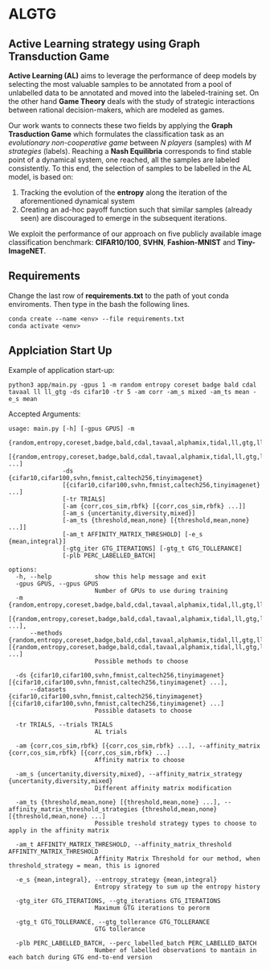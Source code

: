 # ALGTG
## Active Learning strategy using Graph Transduction Game

**Active Learning (AL)** aims to leverage the performance of deep models by selecting the most valuable samples to be annotated from a pool of unlabelled data to be annotated and moved into the labeled-training set. On the other hand **Game Theory** deals with the study of strategic interactions between rational decision-makers, which are modeled as games.

Our work wants to connects these two fields by applying the **Graph Trasduction Game** which formulates the classification task as an *evolutionary non-cooperative game* between *N players* (samples) with *M strategies* (labels). Reaching a **Nash Equilibria** corresponds to find stable point of a dynamical system, one reached, all the samples are labeled consistently. To this end, the selection of samples to be labelled in the AL model, is based on:

1. Tracking the evolution of the **entropy** along the iteration of the aforementioned dynamical system
2. Creating an ad-hoc payoff function such that similar samples (already seen) are discouraged to emerge in the subsequent iterations.

We exploit the performance of our approach on five publicly available image classification benchmark: **CIFAR10/100**, **SVHN**, **Fashion-MNIST** and **Tiny-ImageNET**.

## Requirements

Change the last row of **requirements.txt** to the path of yout conda enviroments. Then type in the bash the following lines.
```
conda create --name <env> --file requirements.txt
conda activate <env>
```

## Applciation Start Up
Example of application start-up:
```
python3 app/main.py -gpus 1 -m random entropy coreset badge bald cdal tavaal ll ll_gtg -ds cifar10 -tr 5 -am corr -am_s mixed -am_ts mean -e_s mean
```

Accepted Arguments:
```
usage: main.py [-h] [-gpus GPUS] -m
               {random,entropy,coreset,badge,bald,cdal,tavaal,alphamix,tidal,ll,gtg,ll_gtg,llmlp_gtg,lsmlps_gtg,lstmreg_gtg,lstmbc_gtg}
               [{random,entropy,coreset,badge,bald,cdal,tavaal,alphamix,tidal,ll,gtg,ll_gtg,llmlp_gtg,lsmlps_gtg,lstmreg_gtg,lstmbc_gtg} ...]
               -ds {cifar10,cifar100,svhn,fmnist,caltech256,tinyimagenet}
               [{cifar10,cifar100,svhn,fmnist,caltech256,tinyimagenet} ...]
               [-tr TRIALS]
               [-am {corr,cos_sim,rbfk} [{corr,cos_sim,rbfk} ...]]
               [-am_s {uncertanity,diversity,mixed}]
               [-am_ts {threshold,mean,none} [{threshold,mean,none} ...]]
               [-am_t AFFINITY_MATRIX_THRESHOLD] [-e_s {mean,integral}]
               [-gtg_iter GTG_ITERATIONS] [-gtg_t GTG_TOLLERANCE]
               [-plb PERC_LABELLED_BATCH]

options:
  -h, --help            show this help message and exit
  -gpus GPUS, --gpus GPUS
                        Number of GPUs to use during training
  -m {random,entropy,coreset,badge,bald,cdal,tavaal,alphamix,tidal,ll,gtg,ll_gtg,llmlp_gtg,lsmlps_gtg,lstmreg_gtg,lstmbc_gtg}
      [{random,entropy,coreset,badge,bald,cdal,tavaal,alphamix,tidal,ll,gtg,ll_gtg,llmlp_gtg,lsmlps_gtg,lstmreg_gtg,lstmbc_gtg} ...],
      --methods {random,entropy,coreset,badge,bald,cdal,tavaal,alphamix,tidal,ll,gtg,ll_gtg,llmlp_gtg,lsmlps_gtg,lstmreg_gtg,lstmbc_gtg} [{random,entropy,coreset,badge,bald,cdal,tavaal,alphamix,tidal,ll,gtg,ll_gtg,llmlp_gtg,lsmlps_gtg,lstmreg_gtg,lstmbc_gtg} ...]
                        Possible methods to choose
  
  -ds {cifar10,cifar100,svhn,fmnist,caltech256,tinyimagenet} [{cifar10,cifar100,svhn,fmnist,caltech256,tinyimagenet} ...], 
      --datasets {cifar10,cifar100,svhn,fmnist,caltech256,tinyimagenet} [{cifar10,cifar100,svhn,fmnist,caltech256,tinyimagenet} ...]
                        Possible datasets to choose
  
  -tr TRIALS, --trials TRIALS
                        AL trials
  
  -am {corr,cos_sim,rbfk} [{corr,cos_sim,rbfk} ...], --affinity_matrix {corr,cos_sim,rbfk} [{corr,cos_sim,rbfk} ...]
                        Affinity matrix to choose
  
  -am_s {uncertanity,diversity,mixed}, --affinity_matrix_strategy {uncertanity,diversity,mixed}
                        Different affinity matrix modification
  
  -am_ts {threshold,mean,none} [{threshold,mean,none} ...], --affinity_matrix_threshold_strategies {threshold,mean,none} [{threshold,mean,none} ...]
                        Possible treshold strategy types to choose to apply in the affinity matrix
  
  -am_t AFFINITY_MATRIX_THRESHOLD, --affinity_matrix_threshold AFFINITY_MATRIX_THRESHOLD
                        Affinity Matrix Threshold for our method, when threshold_strategy = mean, this is ignored
  
  -e_s {mean,integral}, --entropy_strategy {mean,integral}
                        Entropy strategy to sum up the entropy history
  
  -gtg_iter GTG_ITERATIONS, --gtg_iterations GTG_ITERATIONS
                        Maximum GTG iterations to perorm
  
  -gtg_t GTG_TOLLERANCE, --gtg_tollerance GTG_TOLLERANCE
                        GTG tollerance
  
  -plb PERC_LABELLED_BATCH, --perc_labelled_batch PERC_LABELLED_BATCH
                        Number of labelled observations to mantain in each batch during GTG end-to-end version
```

